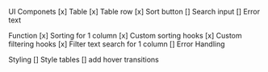 UI Componets
[x] Table 
[x] Table row
[x] Sort button
[] Search input
[] Error text

Function
[x] Sorting for 1 column 
[x] Custom sorting hooks
[x] Custom filtering hooks
[x] Filter text search for 1 column 
[] Error Handling

Styling
[] Style tables
[] add hover transitions
